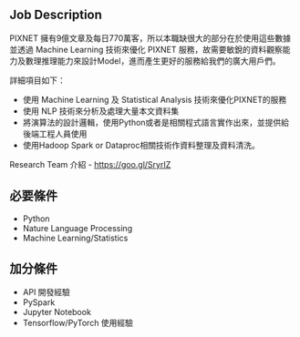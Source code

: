 
## Job Description

PIXNET 擁有9億文章及每日770萬客，所以本職缺很大的部分在於使用這些數據並透過 Machine Learning 技術來優化 PIXNET 服務，故需要敏銳的資料觀察能力及數理推理能力來設計Model，進而產生更好的服務給我們的廣大用戶們。

詳細項目如下： 
* 使用 Machine Learning 及 Statistical Analysis 技術來優化PIXNET的服務
* 使用 NLP 技術來分析及處理大量本文資料集
* 將演算法的設計邏輯，使用Python或者是相關程式語言實作出來，並提供給後端工程人員使用 
* 使用Hadoop Spark or Dataproc相關技術作資料整理及資料清洗。

Research Team 介紹 - https://goo.gl/SryrIZ

## 必要條件 
* Python
* Nature Language Processing
* Machine Learning/Statistics

## 加分條件
* API 開發經驗
* PySpark
* Jupyter Notebook
* Tensorflow/PyTorch 使用經驗
